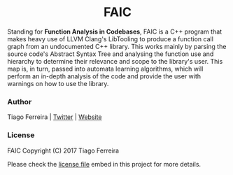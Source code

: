 <h1 align="center">
FAIC
</h1>

Standing for **Function Analysis in Codebases**, FAIC is a C++ program that makes heavy use of LLVM Clang's LibTooling to produce a function call graph from an undocumented C++ library. This works mainly by parsing the source code's Abstract Syntax Tree and analysing the function use and hierarchy to determine their relevance and scope to the library's user. This map is, in turn, passed into automata learning algorithms, which will perform an in-depth analysis of the code and provide the user with warnings on how to use the library.

### Author

Tiago Ferreira | <a href="https://twitter.com/tiferrei2000/">Twitter</a> | <a href="https://www.tiferrei.com/">Website</a>

### License

FAIC Copyright (C) 2017 Tiago Ferreira

Please check the <a href="https://github.com/tiferrei/FAIC/blob/master/LICENSE">license file</a> embed in this project for more details.
